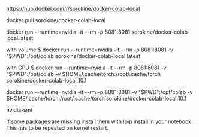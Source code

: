 https://hub.docker.com/r/sorokine/docker-colab-local

docker pull sorokine/docker-colab-local

docker run --runtime=nvidia -it --rm -p 8081:8081 sorokine/docker-colab-local:latest

with volume
$ docker run --runtime=nvidia -it --rm -p 8081:8081 -v "$PWD":/opt/colab sorokine/docker-colab-local:latest

with GPU 
$ docker run --runtime=nvidia -it --rm -p 8081:8081 -v "$PWD":/opt/colab -v $HOME/.cache/torch:/root/.cache/torch sorokine/docker-colab-local:10.1

docker run --runtime=nvidia -it --rm -p 8081:8081 -v "$PWD":/opt/colab -v $HOME/.cache/torch:/root/.cache/torch sorokine/docker-colab-local:10.1

nvidia-smi

if some packages are missing install them with !pip install in your notebook. This has to be repeated on kernel restart.


